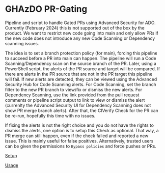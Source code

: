 # GHAzDO PR-Gating
Pipeline and script to handle Gated PRs using Advanced Security for ADO. Currently (February 2024) this is not supported out of the box by the product. We want to restrict new code going into main and only allow PRs if the new code does not introduce any new Code Scanning or Dependency scanning issues.

The idea is to set a branch protection policy (for main), forcing this pipeline to succeed before a PR into main can happen. The pipeline will run a Code Scanning/Dependency scan on the source branch of the PR. Later, using a PowerShell script, the alerts of the PR source and target will be compared. If there are alerts in the PR source that are not in the PR target this pipeline will fail.
If new alerts are detected, they can be viewed using the Advanced Security Hub for Code Scanning alerts. For Code Scanning, set the branch filter to the new PR branch to view/fix or dismiss the new alerts. For Dependency Scanning, use the link provided from the pull request comments or pipeline script output to link to view or dismiss the alert (currenlty the Advanced Security UI for Dependency Scanning does not show PR merge branch alerts). After that, the CIVerify Check for the PR can be re-run, hopefully this time with no issues.

If fixing the alerts is not the right choice and you do not have the rights to dismiss the alerts, one option is to setup this Check as optional. That way, a PR merge can still happen, even if the check failed and reported a new issue. This is mainly useful for false positives.  Alternatively, trusted users can be given the permissions to `Bypass policies` and force pushes or PRs.

[Setup](./Setup.md)

[Usage](./Usage.md)

